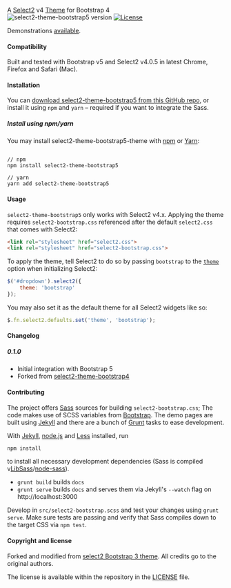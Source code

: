 A [Select2](https://select2.github.io/) v4 [Theme](https://select2.github.io/examples.html#themes) for Bootstrap 4  
![select2-theme-bootstrap5 version](https://img.shields.io/badge/select2--theme--bootstrap5-v0.1.0-brightgreen.svg)
[![License](http://img.shields.io/badge/License-MIT-blue.svg)](http://opensource.org/licenses/MIT)

Demonstrations [available](https://angel-vladov.github.io/select2-theme-bootstrap5/).

#### Compatibility

Built and tested with Bootstrap v5 and Select2 v4.0.5 in latest Chrome, Firefox and Safari (Mac).

#### Installation

You can [download select2-theme-bootstrap5 from this GitHub repo](https://github.com/angel-vladov/select2-theme-bootstrap5/releases), or install it using `npm` and `yarn` – required if you want to integrate the Sass.

##### Install using npm/yarn

You may install select2-theme-bootstrap5-theme with [npm](https://www.npmjs.com/) or [Yarn](https://yarnpkg.com/):

```shell

// npm
npm install select2-theme-bootstrap5

// yarn
yarn add select2-theme-bootstrap5
```

#### Usage

`select2-theme-bootstrap5` only works with Select2 v4.x. Applying the theme requires `select2-bootstrap.css` referenced after the default `select2.css` that comes with Select2:

```html
<link rel="stylesheet" href="select2.css">
<link rel="stylesheet" href="select2-bootstrap.css">
```

To apply the theme, tell Select2 to do so by passing `bootstrap` to the [`theme`](https://select2.github.io/examples.html#themes) option when initializing Select2:

```js
$('#dropdown').select2({
    theme: 'bootstrap'
});
```

You may also set it as the default theme for all Select2 widgets like so:

```js
$.fn.select2.defaults.set('theme', 'bootstrap');
```

#### Changelog

##### 0.1.0 
 * Initial integration with Bootstrap 5
 * Forked from [select2-theme-bootstrap4](https://github.com/angel-vladov/select2-theme-bootstrap4)

#### Contributing

The project offers [Sass](http://sass-lang.com/) sources for building `select2-bootstrap.css`; The code makes use of SCSS variables from [Bootstrap](https://getbootstrap.com/docs/5.1/customize/sass/#variable-defaults). The demo pages are built using [Jekyll](http://jekyllrb.com/) and there are a bunch of [Grunt](http://gruntjs.com/) tasks to ease development.

With [Jekyll](http://jekyllrb.com/), [node.js](http://nodejs.org/) and [Less](http://lesscss.org/) installed, run

```sh
npm install
```

to install all necessary development dependencies (Sass is compiled v[LibSass](https://github.com/sass/libsass/)/[node-sass](https://github.com/sass/node-sass)).

 * `grunt build` builds `docs`
 * `grunt serve` builds `docs` and serves them via Jekyll's `--watch` flag on http://localhost:3000

Develop in `src/select2-bootstrap.scss` and test your changes using `grunt serve`. Make sure tests are passing and verify that Sass compiles down to the target CSS via `npm test`.

#### Copyright and license

Forked and modified from [select2 Bootstrap 3 theme](https://github.com/select2/select2-bootstrap-theme). All credits go to the original authors.
   
The license is available within the repository in the [LICENSE](LICENSE) file.

